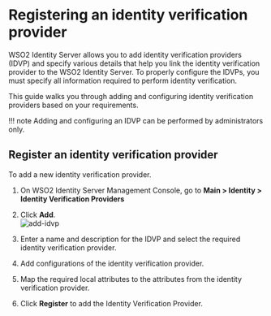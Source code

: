 # Registering an identity verification provider

WSO2 Identity Server allows you to add identity verification providers (IDVP) and specify various details that help you link the identity verification provider to the WSO2 Identity Server. 
To properly configure the IDVPs, you must specify all information required to perform identity verification.

This guide walks you through adding and configuring identity verification providers based on your requirements.

!!! note
   Adding and configuring an IDVP can be performed by administrators only.

## Register an identity verification provider

To add a new identity verification provider.

1. On WSO2 Identity Server Management Console, go to **Main > Identity > Identity Verification Providers**

2. Click **Add**.  
   ![add-idvp]({{base_path}}/assets/img/guides/add-idvp.png)

3. Enter a name and description for the IDVP and select the required identity verification provider.

4. Add configurations of the identity verification provider.

5. Map the required local attributes to the attributes from the identity verification provider. 

6. Click **Register** to add the Identity Verification Provider.

